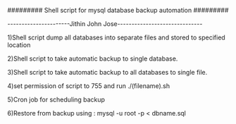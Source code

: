 ######### Shell script for mysql database backup automation #########

----------------------Jithin John Jose------------------------------


1)Shell script dump all databases into separate files and stored to specified location


2)Shell script to take automatic backup to single database.


3)Shell script to take automatic backup to all databases to single file.


4)set permission of script to 755 and run ./(filename).sh


5)Cron job for scheduling backup


6)Restore from backup using :  mysql -u root -p < dbname.sql
